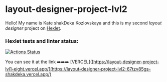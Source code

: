 # layout-designer-project-lvl2

Hello! My name is Kate shakDeka Kozlovskaya and this is my second _layout designer_ project on [Hexlet](https://ru.hexlet.io/pages/about?utm_source=github&utm_medium=link&utm_campaign=nodejs-package).

### Hexlet tests and linter status:
[![Actions Status](https://github.com/shakDeka/layout-designer-project-lvl2/workflows/hexlet-check/badge.svg)](https://github.com/shakDeka/layout-designer-project-lvl2/actions)

You can see it at the link ➡️➡️➡️ [VERCEL]([https://layout-designer-project-lvl1-eight.vercel.app/](https://layout-designer-project-lvl2-67tzv85gs-shakdeka.vercel.app/)
